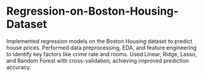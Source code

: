 # Regression-on-Boston-Housing-Dataset
Implemented regression models on the Boston Housing dataset to predict house prices. Performed data preprocessing, EDA, and feature engineering to identify key factors like crime rate and rooms. Used Linear, Ridge, Lasso, and Random Forest with cross-validation, achieving improved prediction accuracy.

